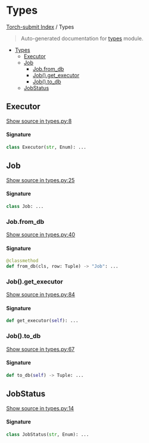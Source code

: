 # Types

[Torch-submit Index](./README.md#torch-submit-index) / Types

> Auto-generated documentation for [types](../torch_submit/types.py) module.

- [Types](#types)
  - [Executor](#executor)
  - [Job](#job)
    - [Job.from_db](#jobfrom_db)
    - [Job().get_executor](#job()get_executor)
    - [Job().to_db](#job()to_db)
  - [JobStatus](#jobstatus)

## Executor

[Show source in types.py:8](../torch_submit/types.py#L8)

#### Signature

```python
class Executor(str, Enum): ...
```



## Job

[Show source in types.py:25](../torch_submit/types.py#L25)

#### Signature

```python
class Job: ...
```

### Job.from_db

[Show source in types.py:40](../torch_submit/types.py#L40)

#### Signature

```python
@classmethod
def from_db(cls, row: Tuple) -> "Job": ...
```

### Job().get_executor

[Show source in types.py:84](../torch_submit/types.py#L84)

#### Signature

```python
def get_executor(self): ...
```

### Job().to_db

[Show source in types.py:67](../torch_submit/types.py#L67)

#### Signature

```python
def to_db(self) -> Tuple: ...
```



## JobStatus

[Show source in types.py:14](../torch_submit/types.py#L14)

#### Signature

```python
class JobStatus(str, Enum): ...
```